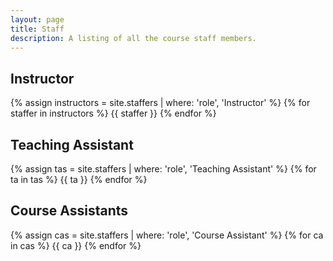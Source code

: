 ```yaml
---
layout: page
title: Staff
description: A listing of all the course staff members.
---
```



## Instructor

{% assign instructors = site.staffers | where: 'role', 'Instructor' %}
{% for staffer in instructors %}
{{ staffer }}
{% endfor %}

## Teaching Assistant

{% assign  tas = site.staffers | where: 'role', 'Teaching Assistant' %}
{% for ta in tas %}
{{ ta }}
{% endfor %}

## Course Assistants

{% assign cas = site.staffers | where: 'role', 'Course Assistant' %}
{% for ca in cas %}
{{ ca }}
{% endfor %}
